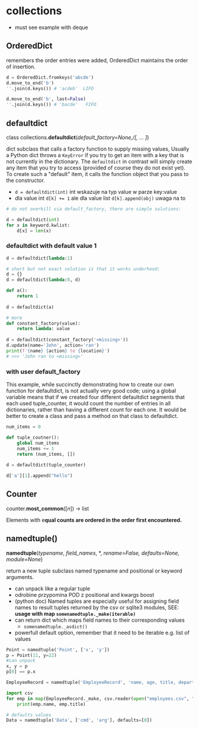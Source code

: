 # collections

* must see example with deque

## OrderedDict

remembers the order entries were added, OrderedDict maintains the order of insertion.

```python
d = OrderedDict.fromkeys('abcde')
d.move_to_end('b')
''.join(d.keys()) # 'acdeb'  LIFO

d.move_to_end('b', last=False)
''.join(d.keys()) # 'bacde'   FIFO
```

## defaultdict

class collections.**defaultdict**(_default_factory=None,/\[, ... ]_)

dict subclass that calls a factory function to supply missing values, Usually a Python dict throws a `KeyError` if you try to get an item with a key that is not currently in the dictionary. The `defaultdict` in contrast will simply create any item that you try to access (provided of course they do not exist yet). To create such a "default" item, it calls the function object that you pass to the constructor.

* `d = defaultdict(int)` int wskazuje na typ value w parze key:value
* dla value int `d[k] += 1` ale dla value list `d[k].append(obj)` uwaga na to

```python
# do not overkill via default_factory, there are simple solutions:

d = defaultdict(int)
for x in keyword.kwlist:
    d[x] = len(x)
```

### defaultdict with default value 1

```python
d = defaultdict(lambda:1)

# short but not exact solution is that it works underhood:
d = {}
d = defaultdict(lambda:0, d)
```

```python
def a():
    return 1
    
d = defaultdict(a)

# more
def constant_factory(value):
    return lambda: value
    
d = defaultdict(constant_factory('<missing>'))
d.update(name='John', action='ran')
print(f'{name} {action} to {location}')
# >>> 'John ran to <missing>'
```

### with user default_factory

This example, while succinctly demonstrating how to create our own function for defaultdict, is not actually very good code; using a global variable means that if we created four different defaultdict segments that each used tuple_counter, it would count the number of entries in all dictionaries, rather than having a different count for each one. It would be better to create a class and pass a method on that class to defaultdict.

```python
num_items = 0

def tuple_coutner():
    global num_items
    num_items += 1
    return (num_items, [])
    
d = defaultdict(tuple_counter)

d['a'][1].append("hello")
```

## Counter

counter.**most_common**(\[_n_]) -> list

Elements with e**qual counts are ordered in the order first encountered.**

## namedtuple()

**namedtuple**(_typename_, _field_names_, \*, _rename=False, defaults=None, module=None_)

return a new tuple subclass named typename and positional or keyword arguments.

* can unpack like a regular tuple
* odrobine przypomina POD z positional and kwargs boost
* (python doc) Named tuples are especially useful for assigning field names to result tuples returned by the csv or sqlite3 modules, SEE: **usage with map `somenamedtuple._make(iterable)`**
* can return dict which maps field names to their corresponding values
  * `somenamedtuple._asdict()`
* powerfull default option, remember that it need to be iterable e.g. list of values

```python
Point = namedtuple('Point', ['x', 'y'])
p = Point(11, y=22)
#can unpack
x, y = p
p[0] == p.x
```

```python
EmployeeRecord = namedtuple('EmployeeRecord', 'name, age, title, department, paygrade')

import csv
for emp in map(EmployeeRecord._make, csv.reader(open("employees.csv", "rb"))):
    print(emp.name, emp.title)
```

```python
# defaults values
Data = namedtuple('Data', ['cmd', 'arg'], defaults=[0])
```
